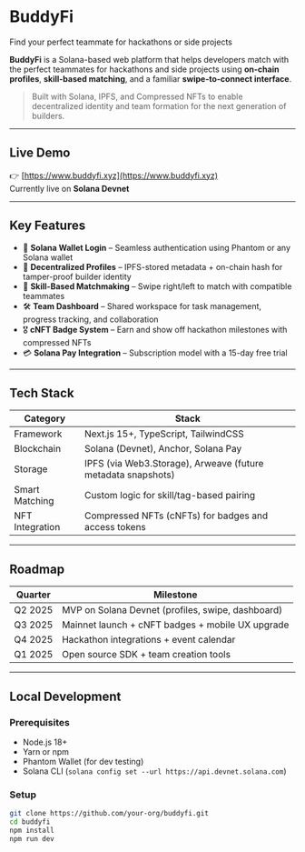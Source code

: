 # BuddyFi

Find your perfect teammate for hackathons or side projects

**BuddyFi** is a Solana-based web platform that helps developers match with the perfect teammates for hackathons and side projects using **on-chain profiles**, **skill-based matching**, and a familiar **swipe-to-connect interface**.

> Built with Solana, IPFS, and Compressed NFTs to enable decentralized identity and team formation for the next generation of builders.

---

## Live Demo

👉 [https://www.buddyfi.xyz](https://www.buddyfi.xyz)  
Currently live on **Solana Devnet**

---

## Key Features

- 🔐 **Solana Wallet Login** – Seamless authentication using Phantom or any Solana wallet
- 🧬 **Decentralized Profiles** – IPFS-stored metadata + on-chain hash for tamper-proof builder identity
- 🎯 **Skill-Based Matchmaking** – Swipe right/left to match with compatible teammates
- 🛠️ **Team Dashboard** – Shared workspace for task management, progress tracking, and collaboration
- 🎖️ **cNFT Badge System** – Earn and show off hackathon milestones with compressed NFTs
- 💳 **Solana Pay Integration** – Subscription model with a 15-day free trial

---

## Tech Stack

| Category             | Stack                                                                 |
|----------------------|-----------------------------------------------------------------------|
| Framework         | Next.js 15+, TypeScript, TailwindCSS                                  |
| Blockchain        | Solana (Devnet), Anchor, Solana Pay                                   |
| Storage           | IPFS (via Web3.Storage), Arweave (future metadata snapshots)          |
| Smart Matching     | Custom logic for skill/tag-based pairing                              |
| NFT Integration    | Compressed NFTs (cNFTs) for badges and access tokens                  |

---

## Roadmap

| Quarter       | Milestone                                  |
|---------------|---------------------------------------------|
| Q2 2025       | MVP on Solana Devnet (profiles, swipe, dashboard) |
| Q3 2025       | Mainnet launch + cNFT badges + mobile UX upgrade |
| Q4 2025       | Hackathon integrations + event calendar |
| Q1 2025       | Open source SDK + team creation tools   |

---

## Local Development

### Prerequisites

- Node.js 18+
- Yarn or npm
- Phantom Wallet (for dev testing)
- Solana CLI (`solana config set --url https://api.devnet.solana.com`)

### Setup

```bash
git clone https://github.com/your-org/buddyfi.git
cd buddyfi
npm install
npm run dev
```
